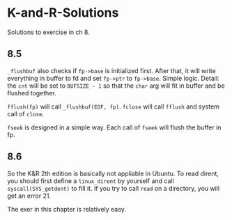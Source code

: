 # K-and-R-Solutions
Solutions to exercise in ch 8.

## 8.5

`_flushbuf` also checks if `fp->base` is initialized first. After that, it will write everything in buffer to fd and set `fp->ptr` to `fp->base`. Simple logic. Detail: the `cnt` will be set to `BUFSIZE - 1` so that the `char` arg will fit in buffer and be flushed together.  

`fflush(fp)` will call `_flushbuf(EOF, fp)`. `fclose` will call `fflush` and system call of `close`.

`fseek` is designed in a simple way. Each call of `fseek` will flush the buffer in fp.

## 8.6

So the K&R 2th edition is basically not appliable in Ubuntu. To read dirent, you should first define a `linux_dirent` by yourself and call `syscall(SYS_getdent)` to fill it. If you try to call `read` on a directory, you will get an error 21.

The exer in this chapter is relatively easy.
